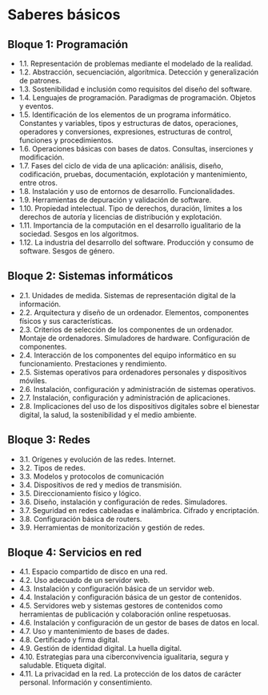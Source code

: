 # Saberes básicos

## Bloque 1: Programación
* 1.1. Representación de problemas mediante el modelado de la realidad.
* 1.2. Abstracción, secuenciación, algorítmica. Detección y generalización de patrones.
* 1.3. Sostenibilidad e inclusión como requisitos del diseño del software.
* 1.4. Lenguajes de programación. Paradigmas de programación. Objetos y eventos.
* 1.5. Identificación de los elementos de un programa informático. Constantes y variables, tipos y estructuras de datos, operaciones,
operadores y conversiones, expresiones, estructuras de control, funciones y procedimientos.
* 1.6. Operaciones básicas con bases de datos. Consultas, inserciones y modificación.
* 1.7. Fases del ciclo de vida de una aplicación: análisis, diseño, codificación, pruebas, documentación, explotación y mantenimiento, entre otros.
* 1.8. Instalación y uso de entornos de desarrollo. Funcionalidades.
* 1.9. Herramientas de depuración y validación de software.
* 1.10. Propiedad intelectual. Tipo de derechos, duración, límites a los derechos de autoría y licencias de distribución y explotación.
* 1.11. Importancia de la computación en el desarrollo igualitario de la sociedad. Sesgos en los algoritmos.
* 1.12. La industria del desarrollo del software. Producción y consumo de software. Sesgos de género.

## Bloque 2: Sistemas informáticos
* 2.1. Unidades de medida. Sistemas de representación digital de la información.
* 2.2. Arquitectura y diseño de un ordenador. Elementos, componentes físicos y sus características.
* 2.3. Criterios de selección de los componentes de un ordenador. Montaje de ordenadores. Simuladores de hardware. Configuración de componentes.
* 2.4. Interacción de los componentes del equipo informático en su funcionamiento. Prestaciones y rendimiento.
* 2.5. Sistemas operativos para ordenadores personales y dispositivos móviles.
* 2.6. Instalación, configuración y administración de sistemas operativos. 
* 2.7. Instalación, configuración y administración de aplicaciones.
* 2.8. Implicaciones del uso de los dispositivos digitales sobre el bienestar digital, la salud, la sostenibilidad y el medio ambiente.

## Bloque 3: Redes
* 3.1. Orígenes y evolución de las redes. Internet.
* 3.2. Tipos de redes.
* 3.3. Modelos y protocolos de comunicación
* 3.4. Dispositivos de red y medios de transmisión.
* 3.5. Direccionamiento físico y lógico.
* 3.6. Diseño, instalación y configuración de redes. Simuladores.
* 3.7. Seguridad en redes cableadas e inalámbrica. Cifrado y encriptación.
* 3.8. Configuración básica de routers.
* 3.9. Herramientas de monitorización y gestión de redes.

## Bloque 4: Servicios en red
* 4.1. Espacio compartido de disco en una red.
* 4.2. Uso adecuado de un servidor web.
* 4.3. Instalación y configuración básica de un servidor web.
* 4.4. Instalación y configuración básica de un gestor de contenidos.
* 4.5. Servidores web y sistemas gestores de contenidos como herramientas de publicación y colaboración online respetuosas.
* 4.6. Instalación y configuración de un gestor de bases de datos en local.
* 4.7. Uso y mantenimiento de bases de dades.
* 4.8. Certificado y firma digital.
* 4.9. Gestión de identidad digital. La huella digital.
* 4.10. Estrategias para una ciberconvivencia igualitaria, segura y saludable. Etiqueta digital.
* 4.11. La privacidad en la red. La protección de los datos de carácter personal. Información y consentimiento.


